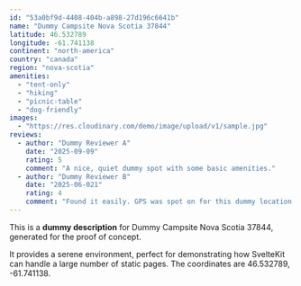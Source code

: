 ```yaml
---
id: "53a0bf9d-4408-404b-a898-27d196c6641b"
name: "Dummy Campsite Nova Scotia 37844"
latitude: 46.532789
longitude: -61.741138
continent: "north-america"
country: "canada"
region: "nova-scotia"
amenities:
  - "tent-only"
  - "hiking"
  - "picnic-table"
  - "dog-friendly"
images:
  - "https://res.cloudinary.com/demo/image/upload/v1/sample.jpg"
reviews:
  - author: "Dummy Reviewer A"
    date: "2025-09-09"
    rating: 5
    comment: "A nice, quiet dummy spot with some basic amenities."
  - author: "Dummy Reviewer B"
    date: "2025-06-021"
    rating: 4
    comment: "Found it easily. GPS was spot on for this dummy location."
---
```


This is a **dummy description** for Dummy Campsite Nova Scotia 37844, generated for the proof of concept.

It provides a serene environment, perfect for demonstrating how SvelteKit can handle a large number of static pages. The coordinates are 46.532789, -61.741138.
